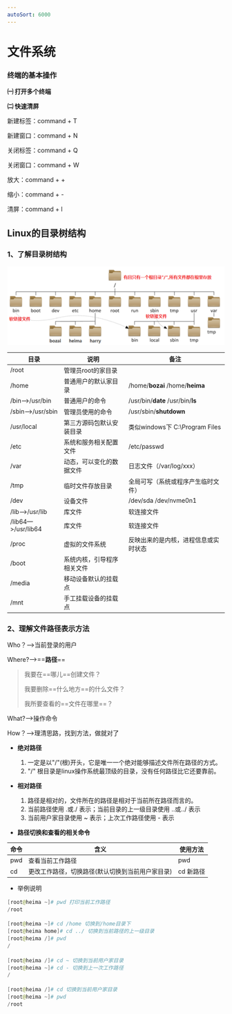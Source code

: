 ```yaml
---
autoSort: 6000
---
```

# 文件系统

### 终端的基本操作

**㈠ 打开多个终端**

**㈡ 快速清屏**

新建标签：command + T

新建窗口：command + N

关闭标签：command + Q

关闭窗口：command + W



放大：command + +

缩小：command + -

清屏：command + l





## Linux的目录树结构

### 1、了解目录树结构

![image-20231031151609728](./images/image-20231031151609728.png)

| 目录               | 说明                       | 备注                                 |
| ------------------ | -------------------------- | ------------------------------------ |
| /root              | 管理员root的家目录         |                                      |
| /home              | 普通用户的默认家目录       | /home/**bozai**  /home/**heima**     |
| /bin—>/usr/bin     | 普通用户的命令             | /usr/bin/**date** /usr/bin/**ls**    |
| /sbin—>/usr/sbin   | 管理员使用的命令           | /usr/sbin/**shutdown**               |
| /usr/local         | 第三方源码包默认安装目录   | 类似windows下 C:\Program Files       |
| /etc               | 系统和服务相关配置文件     | /etc/passwd                          |
| /var               | 动态，可以变化的数据文件   | 日志文件（/var/log/xxx）             |
| /tmp               | 临时文件存放目录           | 全局可写（系统或程序产生临时文件）   |
| /dev               | 设备文件                   | /dev/sda /dev/nvme0n1                |
| /lib—>/usr/lib     | 库文件                     | 软连接文件                           |
| /lib64—>/usr/lib64 | 库文件                     | 软连接文件                           |
| /proc              | 虚拟的文件系统             | 反映出来的是内核，进程信息或实时状态 |
| /boot              | 系统内核，引导程序相关文件 |                                      |
| /media             | 移动设备默认的挂载点       |                                      |
| /mnt               | 手工挂载设备的挂载点       |                                      |



### 2、理解文件路径表示方法

Who？——>当前登录的用户

Where?——>==**路径**==

> 我要在==哪儿==创建文件？
>
> 我要删除==什么地方==的什么文件？
>
> 我所要查看的==文件在哪里==？

What?——>操作命令

How？——>理清思路，找到方法，做就对了

- **绝对路径**
  1. 一定是以"/"(根)开头，它是唯一一个绝对能够描述文件所在路径的方式。
  2. "/" 根目录是linux操作系统最顶级的目录，没有任何路径比它还要靠前。

- **相对路径**
  1. 路径是相对的，文件所在的路径是相对于当前所在路径而言的。
  2. 当前路径使用 .或./ 表示；当前目录的上一级目录使用 ..或../ 表示
  3. 当前用户家目录使用 ~ 表示；上次工作路径使用 - 表示

- **路径切换和查看的相关命令**



| 命令 | 含义                                             | 使用方法  |
| ---- | ------------------------------------------------ | --------- |
| pwd  | 查看当前工作路径                                 | pwd       |
| cd   | 更改工作路径，切换路径(默认切换到当前用户家目录) | cd 新路径 |

- 举例说明

```powershell
[root@heima ~]# pwd 打印当前工作路径
/root

[root@heima ~]# cd /home 切换到/home目录下
[root@heima home]# cd ../ 切换到当前路径的上一级目录
[root@heima /]# pwd
/

[root@heima /]# cd ~ 切换到当前用户家目录
[root@heima ~]# cd - 切换到上一次工作路径
/

[root@heima /]# cd 切换到当前用户家目录
[root@heima ~]# pwd
/root
```













